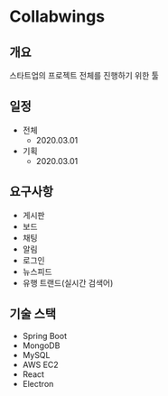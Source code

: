 # Collabwings



## 개요

스타트업의 프로젝트 전체를 진행하기 위한 툴



## 일정

- 전체
  - 2020.03.01
- 기획
  - 2020.03.01



## 요구사항

* 게시판
* 보드
* 채팅
* 알림
* 로그인
* 뉴스피드
* 유행 트랜드(실시간 검색어)



## 기술 스택

* Spring Boot
* MongoDB
* MySQL
* AWS EC2
* React
* Electron